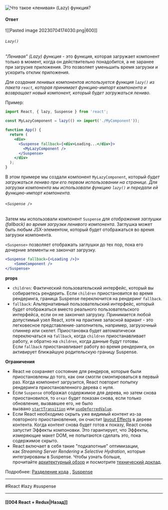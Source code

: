 ![Что такое «ленивая» (Lazy) функция?](https://youtu.be/HBSAjY-xh3k?t=103)

#### Ответ

![[Pasted image 20230704174030.png|600]]

###### `Lazy()`

*"Ленивая" (Lazy) функция* - это функция, которая загружает компонент только в момент, когда он действительно понадобится, а не заранее при загрузке приложения. Это позволяет уменьшить время загрузки и ускорить отклик приложения.

*Для создания ленивых компонентов используется функция `lazy()` из пакета `react`, которая принимает функцию-импорт компонента и возвращает новый компонент, который будет загружаться лениво.*

Пример:

```jsx
import React, { lazy, Suspense } from 'react';

const MyLazyComponent = lazy(() => import('./MyComponent'));

function App() {
  return (
    <div>
      <Suspense fallback={<div>Loading...</div>}>
        <MyLazyComponent />
      </Suspense>
    </div>
  );
}
```

В этом примере мы создали компонент `MyLazyComponent`, который *будет загружаться лениво при его первом использовании на странице. Для загрузки компонента мы использовали функцию `lazy()` и передали ей функцию-импорт компонента.*

###### `<Suspense />`

Затем мы использовали компонент `Suspense` *для отображения заглушки (fallback) во время загрузки ленивого компонента.* Заглушка может быть любым JSX-элементом, который будет отображаться во время загрузки компонента.

`<Suspense>` позволяет отображать заглушки до тех пор, пока его дочерние элементы не закончат загрузку.

```jsx
<Suspense fallback={<Loading />}>
    <SomeComponent />
</Suspense>
```

**props**

- `children`: Фактический пользовательский интерфейс, который вы собираетесь рендерить. Если `children` приостановится во время рендеринга, граница Suspense переключится на рендеринг `fallback`.
- `fallback`: Альтернативный пользовательский интерфейс, который будет отображаться вместо реального пользовательского интерфейса, если он не закончил загрузку. Принимается любой допустимый узел React, хотя на практике запасной вариант - это легковесное представление-заполнитель, например, загрузочный спиннер или скелет. Приостановка будет автоматически переключаться на `fallback`, когда `children` приостанавливает работу, и обратно на `children`, когда данные будут готовы. Если `fallback` приостанавливает работу во время рендеринга, он активирует ближайшую родительскую границу Suspense.

**Ограничения**

- React не сохраняет состояние для рендеров, которые были приостановлены до того, как они смогли смонтироваться в первый раз. Когда компонент загрузится, React повторит попытку рендеринга приостановленного дерева с нуля.
- Если `Suspense` отображал содержимое для дерева, но затем снова приостановился, то `откат` будет показан снова, если только обновление, вызвавшее его, не было вызвано [`startTransition`](https://reactdev.ru/reference/startTransition/) или [`useDeferredValue`](https://reactdev.ru/reference/useDeferredValue/).
- Если React необходимо скрыть уже видимый контент из-за повторного приостановления, он очистит [layout Effects](https://reactdev.ru/reference/useLayoutEffect/) в дереве контента. Когда контент снова будет готов к показу, React снова запустит Эффекты компоновки. Это гарантирует, что Эффекты, измеряющие макет DOM, не попытаются сделать это, пока содержимое скрыто.
- React включает в себя такие "подкапотные" оптимизации, как _Streaming Server Rendering_ и _Selective Hydration_, которые интегрированы в Suspense. Чтобы узнать больше, прочитайте [архитектурный обзор](https://github.com/reactwg/react-18/discussions/37) и посмотрите [технический доклад](https://www.youtube.com/watch?v=pj5N-Khihgc).

Подробнее: [Разделение кода](https://ru.legacy.reactjs.org/docs/code-splitting.html) , [Suspense](https://reactdev.ru/reference/Suspense/)

____
#React #lazy #suspense 

____

#### [[004 React + Redux|Назад]]